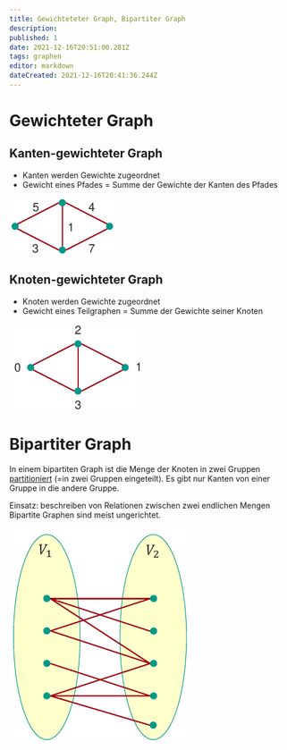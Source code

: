 ```yaml
---
title: Gewichteteter Graph, Bipartiter Graph
description: 
published: 1
date: 2021-12-16T20:51:00.281Z
tags: graphen
editor: markdown
dateCreated: 2021-12-16T20:41:36.244Z
---
```


# Gewichteter Graph
## Kanten-gewichteter Graph
- Kanten werden Gewichte zugeordnet
- Gewicht eines Pfades = Summe der Gewichte der Kanten des Pfades

![kanten-gewichteter-graph.png](/fom/formale-beschreibungsverfahren/kanten-gewichteter-graph.png)

## Knoten-gewichteter Graph
- Knoten werden Gewichte zugeordnet
- Gewicht eines Teilgraphen = Summe der Gewichte seiner Knoten

![knoten-gewichteter-graph.png](/fom/formale-beschreibungsverfahren/knoten-gewichteter-graph.png)

# Bipartiter Graph

In einem bipartiten Graph ist die Menge der Knoten in zwei Gruppen <u>partitioniert</u> (=in zwei Gruppen eingeteilt).
Es gibt nur Kanten von einer Gruppe in die andere Gruppe.

Einsatz: beschreiben von Relationen zwischen zwei endlichen Mengen
Bipartite Graphen sind meist ungerichtet.

![bipartiter-graph.png](/fom/formale-beschreibungsverfahren/bipartiter-graph.png)
